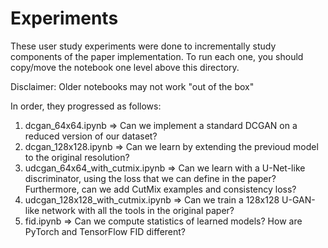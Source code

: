 # Experiments

These user study experiments were done to incrementally study components of the paper
implementation. To run each one, you should copy/move the notebook one level above this directory.

Disclaimer: Older notebooks may not work "out of the box"

In order, they progressed as follows:

1. dcgan_64x64.ipynb => Can we implement a standard DCGAN on a reduced version of our dataset?
2. dcgan_128x128.ipynb => Can we learn by extending the previoud model to the original resolution?
3. udcgan_64x64_with_cutmix.ipynb => Can we learn with a U-Net-like discriminator, using the loss
   that we can define in the paper? Furthermore, can we add CutMix examples and consistency loss?
4. udcgan_128x128_with_cutmix.ipynb => Can we train a 128x128 U-GAN-like network with all the tools in the
   original paper?
5. fid.ipynb => Can we compute statistics of learned models? How are PyTorch and TensorFlow FID different?
